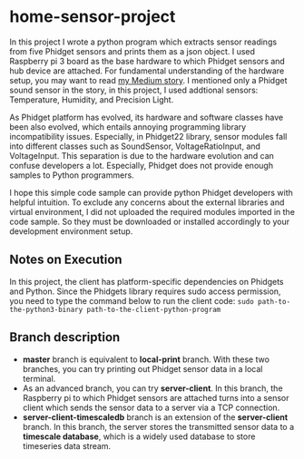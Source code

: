 # home-sensor-project
In this project I wrote a python program which extracts sensor readings from five Phidget sensors and prints them as a json object. I used Raspberry pi 3 board as the base hardware to which Phidget sensors and hub device are attached. For fundamental understanding of the hardware setup, you may want to read <a href="https://medium.com/@heesuk.chad.son/diy-iot-project-in-python-raspberry-pi-phidget-sensor-7c3c8965a817">my Medium story</a>. I mentioned only a Phidget sound sensor in the story, in this project, I used addtional sensors: Temperature, Humidity, and Precision Light. 

As Phidget platform has evolved, its hardware and software classes have been also evolved, which entails annoying programming library incompatibility issues. Especially, in Phidget22 library, sensor modules fall into different classes such as SoundSensor, VoltageRatioInput, and VoltageInput. This separation is due to the hardware evolution and can confuse developers a lot. Especially, Phidget does not provide enough samples to Python programmers.

I hope this simple code sample can provide python Phidget developers with helpful intuition. To exclude any concerns about the external libraries and virtual environment, I did not uploaded the required modules imported in the code sample. So they must be downloaded or installed accordingly to your development environment setup. 

## Notes on Execution
In this project, the client has platform-specific dependencies on Phidgets and Python. Since the Phidgets library requires sudo access permission, you need to type the command below to run the client code:
```sudo path-to-the-python3-binary path-to-the-client-python-program```

## Branch description
* **master** branch is equivalent to **local-print** branch. With these two branches, you can try printing out Phidget sensor data in a local terminal. 
* As an advanced branch, you can try **server-client**. In this branch, the Raspberry pi to which Phidget sensors are attached turns into a sensor client which sends the sensor data to a server via a TCP connection. 
* **server-client-timescaledb** branch is an extension of the **server-client** branch. In this branch, the server stores the transmitted sensor data to a **timescale database**, which is a widely used database to store timeseries data stream.
